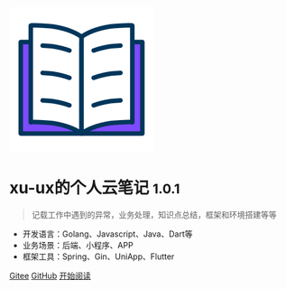 <!-- 封面配置 _coverpage.md -->

![logo](_media/cover.svg)

# xu-ux的个人云笔记 <small>1.0.1</small>

> 记载工作中遇到的异常，业务处理，知识点总结，框架和环境搭建等等

- 开发语言：Golang、Javascript、Java、Dart等
- 业务场景：后端、小程序、APP
- 框架工具：Spring、Gin、UniApp、Flutter

[Gitee](https://gitee.com/xuo-oux)
[GitHub](https://github.com/xu-ux)
[开始阅读](#🧙♂%ef%b8%8f主页简介)
